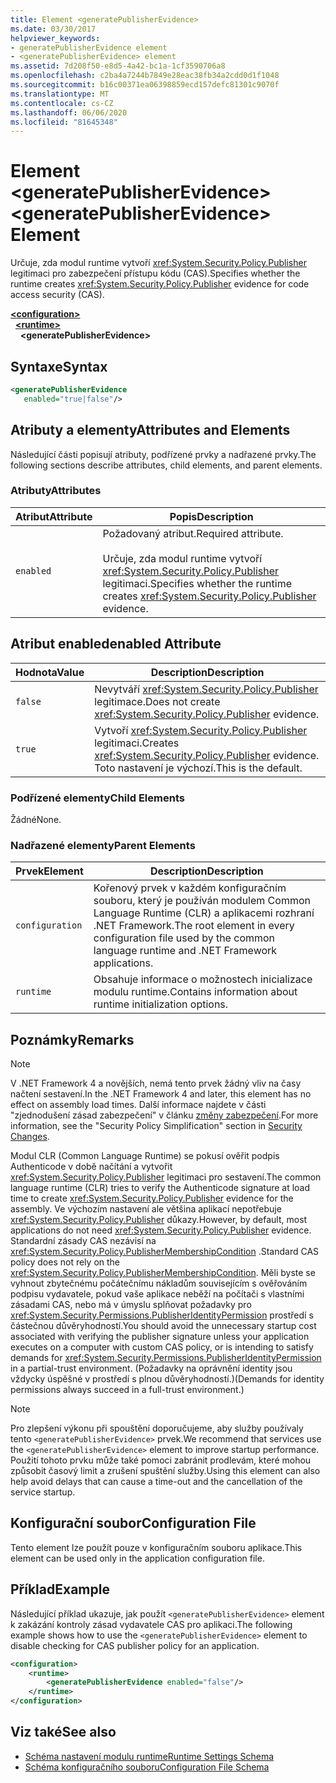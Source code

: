 ```yaml
---
title: Element <generatePublisherEvidence>
ms.date: 03/30/2017
helpviewer_keywords:
- generatePublisherEvidence element
- <generatePublisherEvidence> element
ms.assetid: 7d208f50-e8d5-4a42-bc1a-1cf3590706a8
ms.openlocfilehash: c2ba4a7244b7849e28eac38fb34a2cdd0d1f1048
ms.sourcegitcommit: b16c00371ea06398859ecd157defc81301c9070f
ms.translationtype: MT
ms.contentlocale: cs-CZ
ms.lasthandoff: 06/06/2020
ms.locfileid: "81645348"
---
```

# <a name="generatepublisherevidence-element"></a><span data-ttu-id="a846c-102">Element \<generatePublisherEvidence></span><span class="sxs-lookup"><span data-stu-id="a846c-102">\<generatePublisherEvidence> Element</span></span>
<span data-ttu-id="a846c-103">Určuje, zda modul runtime vytvoří <xref:System.Security.Policy.Publisher> legitimaci pro zabezpečení přístupu kódu (CAS).</span><span class="sxs-lookup"><span data-stu-id="a846c-103">Specifies whether the runtime creates <xref:System.Security.Policy.Publisher> evidence for code access security (CAS).</span></span>  
  
[**\<configuration>**](../configuration-element.md)\
&nbsp;&nbsp;[**\<runtime>**](runtime-element.md)\
&nbsp;&nbsp;&nbsp;&nbsp;**\<generatePublisherEvidence>**  
  
## <a name="syntax"></a><span data-ttu-id="a846c-104">Syntaxe</span><span class="sxs-lookup"><span data-stu-id="a846c-104">Syntax</span></span>  
  
```xml  
<generatePublisherEvidence
   enabled="true|false"/>  
```  
  
## <a name="attributes-and-elements"></a><span data-ttu-id="a846c-105">Atributy a elementy</span><span class="sxs-lookup"><span data-stu-id="a846c-105">Attributes and Elements</span></span>  
 <span data-ttu-id="a846c-106">Následující části popisují atributy, podřízené prvky a nadřazené prvky.</span><span class="sxs-lookup"><span data-stu-id="a846c-106">The following sections describe attributes, child elements, and parent elements.</span></span>  
  
### <a name="attributes"></a><span data-ttu-id="a846c-107">Atributy</span><span class="sxs-lookup"><span data-stu-id="a846c-107">Attributes</span></span>  
  
|<span data-ttu-id="a846c-108">Atribut</span><span class="sxs-lookup"><span data-stu-id="a846c-108">Attribute</span></span>|<span data-ttu-id="a846c-109">Popis</span><span class="sxs-lookup"><span data-stu-id="a846c-109">Description</span></span>|  
|---------------|-----------------|  
|`enabled`|<span data-ttu-id="a846c-110">Požadovaný atribut.</span><span class="sxs-lookup"><span data-stu-id="a846c-110">Required attribute.</span></span><br /><br /> <span data-ttu-id="a846c-111">Určuje, zda modul runtime vytvoří <xref:System.Security.Policy.Publisher> legitimaci.</span><span class="sxs-lookup"><span data-stu-id="a846c-111">Specifies whether the runtime creates <xref:System.Security.Policy.Publisher> evidence.</span></span>|  
  
## <a name="enabled-attribute"></a><span data-ttu-id="a846c-112">Atribut enabled</span><span class="sxs-lookup"><span data-stu-id="a846c-112">enabled Attribute</span></span>  
  
|<span data-ttu-id="a846c-113">Hodnota</span><span class="sxs-lookup"><span data-stu-id="a846c-113">Value</span></span>|<span data-ttu-id="a846c-114">Description</span><span class="sxs-lookup"><span data-stu-id="a846c-114">Description</span></span>|  
|-----------|-----------------|  
|`false`|<span data-ttu-id="a846c-115">Nevytváří <xref:System.Security.Policy.Publisher> legitimace.</span><span class="sxs-lookup"><span data-stu-id="a846c-115">Does not create <xref:System.Security.Policy.Publisher> evidence.</span></span>|  
|`true`|<span data-ttu-id="a846c-116">Vytvoří <xref:System.Security.Policy.Publisher> legitimaci.</span><span class="sxs-lookup"><span data-stu-id="a846c-116">Creates <xref:System.Security.Policy.Publisher> evidence.</span></span> <span data-ttu-id="a846c-117">Toto nastavení je výchozí.</span><span class="sxs-lookup"><span data-stu-id="a846c-117">This is the default.</span></span>|  
  
### <a name="child-elements"></a><span data-ttu-id="a846c-118">Podřízené elementy</span><span class="sxs-lookup"><span data-stu-id="a846c-118">Child Elements</span></span>  
 <span data-ttu-id="a846c-119">Žádné</span><span class="sxs-lookup"><span data-stu-id="a846c-119">None.</span></span>  
  
### <a name="parent-elements"></a><span data-ttu-id="a846c-120">Nadřazené elementy</span><span class="sxs-lookup"><span data-stu-id="a846c-120">Parent Elements</span></span>  
  
|<span data-ttu-id="a846c-121">Prvek</span><span class="sxs-lookup"><span data-stu-id="a846c-121">Element</span></span>|<span data-ttu-id="a846c-122">Description</span><span class="sxs-lookup"><span data-stu-id="a846c-122">Description</span></span>|  
|-------------|-----------------|  
|`configuration`|<span data-ttu-id="a846c-123">Kořenový prvek v každém konfiguračním souboru, který je používán modulem Common Language Runtime (CLR) a aplikacemi rozhraní .NET Framework.</span><span class="sxs-lookup"><span data-stu-id="a846c-123">The root element in every configuration file used by the common language runtime and .NET Framework applications.</span></span>|  
|`runtime`|<span data-ttu-id="a846c-124">Obsahuje informace o možnostech inicializace modulu runtime.</span><span class="sxs-lookup"><span data-stu-id="a846c-124">Contains information about runtime initialization options.</span></span>|  
  
## <a name="remarks"></a><span data-ttu-id="a846c-125">Poznámky</span><span class="sxs-lookup"><span data-stu-id="a846c-125">Remarks</span></span>  
  
> [!NOTE]
> <span data-ttu-id="a846c-126">V .NET Framework 4 a novějších, nemá tento prvek žádný vliv na časy načtení sestavení.</span><span class="sxs-lookup"><span data-stu-id="a846c-126">In the .NET Framework 4 and later, this element has no effect on assembly load times.</span></span> <span data-ttu-id="a846c-127">Další informace najdete v části "zjednodušení zásad zabezpečení" v článku [změny zabezpečení](https://docs.microsoft.com/previous-versions/dotnet/framework/security/security-changes).</span><span class="sxs-lookup"><span data-stu-id="a846c-127">For more information, see the "Security Policy Simplification" section in [Security Changes](https://docs.microsoft.com/previous-versions/dotnet/framework/security/security-changes).</span></span>  
  
 <span data-ttu-id="a846c-128">Modul CLR (Common Language Runtime) se pokusí ověřit podpis Authenticode v době načítání a vytvořit <xref:System.Security.Policy.Publisher> legitimaci pro sestavení.</span><span class="sxs-lookup"><span data-stu-id="a846c-128">The common language runtime (CLR) tries to verify the Authenticode signature at load time to create <xref:System.Security.Policy.Publisher> evidence for the assembly.</span></span> <span data-ttu-id="a846c-129">Ve výchozím nastavení ale většina aplikací nepotřebuje <xref:System.Security.Policy.Publisher> důkazy.</span><span class="sxs-lookup"><span data-stu-id="a846c-129">However, by default, most applications do not need <xref:System.Security.Policy.Publisher> evidence.</span></span> <span data-ttu-id="a846c-130">Standardní zásady CAS nezávisí na <xref:System.Security.Policy.PublisherMembershipCondition> .</span><span class="sxs-lookup"><span data-stu-id="a846c-130">Standard CAS policy does not rely on the <xref:System.Security.Policy.PublisherMembershipCondition>.</span></span> <span data-ttu-id="a846c-131">Měli byste se vyhnout zbytečnému počátečnímu nákladům souvisejícím s ověřováním podpisu vydavatele, pokud vaše aplikace neběží na počítači s vlastními zásadami CAS, nebo má v úmyslu splňovat požadavky pro <xref:System.Security.Permissions.PublisherIdentityPermission> prostředí s částečnou důvěryhodností.</span><span class="sxs-lookup"><span data-stu-id="a846c-131">You should avoid the unnecessary startup cost associated with verifying the publisher signature unless your application executes on a computer with custom CAS policy, or is intending to satisfy demands for <xref:System.Security.Permissions.PublisherIdentityPermission> in a partial-trust environment.</span></span> <span data-ttu-id="a846c-132">(Požadavky na oprávnění identity jsou vždycky úspěšné v prostředí s plnou důvěryhodností.)</span><span class="sxs-lookup"><span data-stu-id="a846c-132">(Demands for identity permissions always succeed in a full-trust environment.)</span></span>  
  
> [!NOTE]
> <span data-ttu-id="a846c-133">Pro zlepšení výkonu při spouštění doporučujeme, aby služby používaly tento `<generatePublisherEvidence>` prvek.</span><span class="sxs-lookup"><span data-stu-id="a846c-133">We recommend that services use the `<generatePublisherEvidence>` element to improve startup performance.</span></span>  <span data-ttu-id="a846c-134">Použití tohoto prvku může také pomoci zabránit prodlevám, které mohou způsobit časový limit a zrušení spuštění služby.</span><span class="sxs-lookup"><span data-stu-id="a846c-134">Using this element can also help avoid delays that can cause a time-out and the cancellation of the service startup.</span></span>  
  
## <a name="configuration-file"></a><span data-ttu-id="a846c-135">Konfigurační soubor</span><span class="sxs-lookup"><span data-stu-id="a846c-135">Configuration File</span></span>  
 <span data-ttu-id="a846c-136">Tento element lze použít pouze v konfiguračním souboru aplikace.</span><span class="sxs-lookup"><span data-stu-id="a846c-136">This element can be used only in the application configuration file.</span></span>  
  
## <a name="example"></a><span data-ttu-id="a846c-137">Příklad</span><span class="sxs-lookup"><span data-stu-id="a846c-137">Example</span></span>  
 <span data-ttu-id="a846c-138">Následující příklad ukazuje, jak použít `<generatePublisherEvidence>` element k zakázání kontroly zásad vydavatele CAS pro aplikaci.</span><span class="sxs-lookup"><span data-stu-id="a846c-138">The following example shows how to use the `<generatePublisherEvidence>` element to disable checking for CAS publisher policy for an application.</span></span>  
  
```xml  
<configuration>  
    <runtime>  
        <generatePublisherEvidence enabled="false"/>  
    </runtime>  
</configuration>  
```  
  
## <a name="see-also"></a><span data-ttu-id="a846c-139">Viz také</span><span class="sxs-lookup"><span data-stu-id="a846c-139">See also</span></span>

- [<span data-ttu-id="a846c-140">Schéma nastavení modulu runtime</span><span class="sxs-lookup"><span data-stu-id="a846c-140">Runtime Settings Schema</span></span>](index.md)
- [<span data-ttu-id="a846c-141">Schéma konfiguračního souboru</span><span class="sxs-lookup"><span data-stu-id="a846c-141">Configuration File Schema</span></span>](../index.md)
